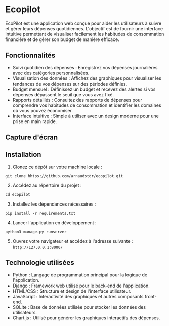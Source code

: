 # Ecopilot

EcoPilot est une application web conçue pour aider les utilisateurs à suivre et gérer leurs dépenses quotidiennes. L'objectif est de fournir une interface intuitive permettant de visualiser facilement les habitudes de consommation financière et de gérer son budget de manière efficace.

## Fonctionnalités

- Suivi quotidien des dépenses : Enregistrez vos dépenses journalières avec des catégories personnalisées.
- Visualisation des données : Affichez des graphiques pour visualiser les tendances de vos dépenses sur des périodes définies.
- Budget mensuel : Définissez un budget et recevez des alertes si vos dépenses dépassent le seuil que vous avez fixé.
- Rapports détaillés : Consultez des rapports de dépenses pour comprendre vos habitudes de consommation et identifier les domaines où vous pouvez économiser.
- Interface intuitive : Simple à utiliser avec un design moderne pour une prise en main rapide.

## Capture d'écran

## Installation

1. Clonez ce dépôt sur votre machine locale :
```
git clone hhtps://github.com/arnaudstdr/ecopilot.git
```
2. Accédez au répertoire du projet :
```
cd ecopilot
```
3. Installez les dépendances nécessaires :
```
pip install -r requirements.txt
```
4. Lancer l'application en développement :
```
python3 manage.py runserver
```
5. Ouvrez votre navigateur et accédez à l'adresse suivante : `http://127.0.0.1:8000/`

## Technologie utilisées

- Python : Langage de programmation principal pour la logique de l'application.
- Django : Framework web utilisé pour le back-end de l'application.
- HTML/CSS : Structure et design de l'interface utilisateur.
- JavaScript : Interactivité des graphiques et autres composants front-end.
- SQLite : Base de données utilisée pour stocker les données des utilisateurs.
- Chart.js : Utilisé pour générer les graphiques interactifs des dépenses.
